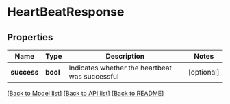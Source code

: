 # HeartBeatResponse

## Properties
Name | Type | Description | Notes
------------ | ------------- | ------------- | -------------
**success** | **bool** | Indicates whether the heartbeat was successful | [optional] 

[[Back to Model list]](../README.md#documentation-for-models) [[Back to API list]](../README.md#documentation-for-api-endpoints) [[Back to README]](../README.md)

